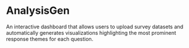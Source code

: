# AnalysisGen
An interactive dashboard that allows users to upload survey datasets and automatically generates visualizations highlighting the most prominent response themes for each question.

